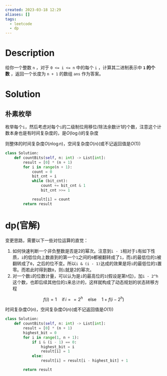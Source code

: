 ```yaml
---
created: 2023-03-18 12:29
aliases: []
tags:
  - leetcode 
  - dp 
---
```


# Description

给你一个整数 `n` ，对于 `0 <= i <= n` 中的每个 `i` ，计算其二进制表示中 **`1` 的个数** ，返回一个长度为 `n + 1` 的数组 `ans` 作为答案。

# Solution

## 朴素枚举

枚举每个`i`，然后考虑对每个`i`的二级制位用移位/除法余数计1的个数，注意这个计数本身也是有时间复杂度的，是$O(\log i)$的复杂度

则整体的时间复杂度$O(n\log n)$，空间复杂度$O(n)$(或不记返回值是$O(1)$)

```python
class Solution:
    def countBits(self, n: int) -> List[int]:
        result = [0] * (n + 1)
        for i in range(n + 1):
            count = 0
            bit_cnt = i
            while (bit_cnt):
                count += bit_cnt & 1
                bit_cnt >>= 1

            result[i] = count
        return result
```


# dp(官解)

变更思路，需要以下一些对位运算的直觉：

1. 如何快速判断一个非负整数是否是2的幂次。注意到`i - 1`相对于`i`有如下性质，`i`的低位向上数直到的第一个`1`之间的`0`都被翻转成了`1`，而`i`的最低位的`1`被翻转成了`0`，之后的位不变。所以`i & (i - 1)`达成的效果是将`i`的最低位的`1`置零。而若此时得到数`0`，则`i`就是2的幂次。
2. 对一个数`i`的位数计量，可以认为是`i`的最高位的`1`(假设是第`h`位)，加`i - 2^h`这个数，也即后续其他位的`1`来总计的，这样就构成了动态规划的状态转移方程

$$ f(i) = 1  \quad \text{if} \, i == 2^h \quad \text{else} \quad 1 + f(i - 2^h) $$

时间复杂度$O(n)$，空间复杂度$O(n)$(或不记返回值是$O(1)$)

```python
class Solution:
    def countBits(self, n: int) -> List[int]:
        result = [0] * (n + 1)
        highest_bit = 0
        for i in range(1, n + 1):
            if i & (i - 1) == 0:
                highest_bit = i
                result[i] = 1
            else:
                result[i] = result[i - highest_bit] + 1

        return result
```
